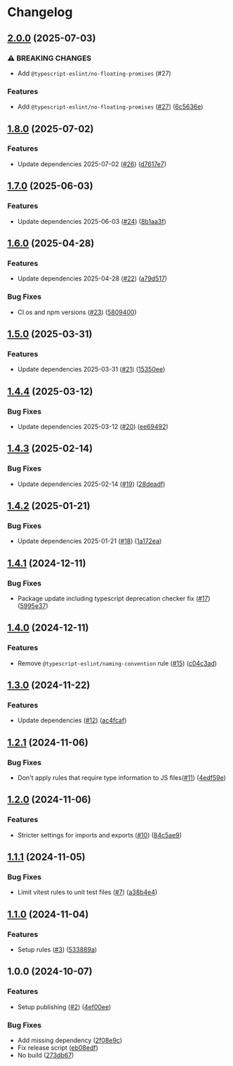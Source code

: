 # Changelog

## [2.0.0](https://github.com/tools-aoeur/eslint-config/compare/v1.8.0...v2.0.0) (2025-07-03)

### ⚠ BREAKING CHANGES

* Add `@typescript-eslint/no-floating-promises` (#27)

### Features

* Add `@typescript-eslint/no-floating-promises` ([#27](https://github.com/tools-aoeur/eslint-config/issues/27)) ([6c5636e](https://github.com/tools-aoeur/eslint-config/commit/6c5636e9a59d603072d7b42c4a40edb57c4fbdc0))

## [1.8.0](https://github.com/tools-aoeur/eslint-config/compare/v1.7.0...v1.8.0) (2025-07-02)

### Features

* Update dependencies 2025-07-02 ([#26](https://github.com/tools-aoeur/eslint-config/issues/26)) ([d7617e7](https://github.com/tools-aoeur/eslint-config/commit/d7617e70d37044cdde04fa3feeff9fdb356b1893))

## [1.7.0](https://github.com/tools-aoeur/eslint-config/compare/v1.6.0...v1.7.0) (2025-06-03)

### Features

* Update dependencies 2025-06-03 ([#24](https://github.com/tools-aoeur/eslint-config/issues/24)) ([8b1aa3f](https://github.com/tools-aoeur/eslint-config/commit/8b1aa3fa96abf7055b51ab8fec60af6d7e50d534))

## [1.6.0](https://github.com/tools-aoeur/eslint-config/compare/v1.5.0...v1.6.0) (2025-04-28)

### Features

* Update dependencies 2025-04-28 ([#22](https://github.com/tools-aoeur/eslint-config/issues/22)) ([a79d517](https://github.com/tools-aoeur/eslint-config/commit/a79d517517d3c7b4e53927e2ed629b24570ab7a1))

### Bug Fixes

* CI os and npm versions ([#23](https://github.com/tools-aoeur/eslint-config/issues/23)) ([5809400](https://github.com/tools-aoeur/eslint-config/commit/580940018272987c24c6a32da6e1139a876d3980))

## [1.5.0](https://github.com/tools-aoeur/eslint-config/compare/v1.4.4...v1.5.0) (2025-03-31)

### Features

* Update dependencies 2025-03-31 ([#21](https://github.com/tools-aoeur/eslint-config/issues/21)) ([15350ee](https://github.com/tools-aoeur/eslint-config/commit/15350ee10323ef80930d203974017bb0491c98fa))

## [1.4.4](https://github.com/tools-aoeur/eslint-config/compare/v1.4.3...v1.4.4) (2025-03-12)

### Bug Fixes

* Update dependencies 2025-03-12 ([#20](https://github.com/tools-aoeur/eslint-config/issues/20)) ([ee69492](https://github.com/tools-aoeur/eslint-config/commit/ee69492a0ef3d5df5abf9bfccad1229cd1f41ff2))

## [1.4.3](https://github.com/tools-aoeur/eslint-config/compare/v1.4.2...v1.4.3) (2025-02-14)

### Bug Fixes

* Update dependencies 2025-02-14 ([#19](https://github.com/tools-aoeur/eslint-config/issues/19)) ([28deadf](https://github.com/tools-aoeur/eslint-config/commit/28deadf34df651e50436ea8a8ebc7423ee4bf19f))

## [1.4.2](https://github.com/tools-aoeur/eslint-config/compare/v1.4.1...v1.4.2) (2025-01-21)

### Bug Fixes

* Update dependencies 2025-01-21 ([#18](https://github.com/tools-aoeur/eslint-config/issues/18)) ([1a172ea](https://github.com/tools-aoeur/eslint-config/commit/1a172eab899a7b6fb01aaf938c120794acff4fb8))

## [1.4.1](https://github.com/tools-aoeur/eslint-config/compare/v1.4.0...v1.4.1) (2024-12-11)

### Bug Fixes

* Package update including typescript deprecation checker fix ([#17](https://github.com/tools-aoeur/eslint-config/issues/17)) ([5995e37](https://github.com/tools-aoeur/eslint-config/commit/5995e3791603cc30d2cf40cd3c2d8c181153c076))

## [1.4.0](https://github.com/tools-aoeur/eslint-config/compare/v1.3.0...v1.4.0) (2024-12-11)

### Features

* Remove `@typescript-eslint/naming-convention` rule ([#15](https://github.com/tools-aoeur/eslint-config/issues/15)) ([c04c3ad](https://github.com/tools-aoeur/eslint-config/commit/c04c3adb95bdf5707cf9df3aa938e9f5ee85252b))

## [1.3.0](https://github.com/tools-aoeur/eslint-config/compare/v1.2.1...v1.3.0) (2024-11-22)

### Features

* Update dependencies ([#12](https://github.com/tools-aoeur/eslint-config/issues/12)) ([ac4fcaf](https://github.com/tools-aoeur/eslint-config/commit/ac4fcaf7d4674d427ec9e1f871785e23014f3b88))

## [1.2.1](https://github.com/tools-aoeur/eslint-config/compare/v1.2.0...v1.2.1) (2024-11-06)

### Bug Fixes

* Don't apply rules that require type information to JS files([#11](https://github.com/tools-aoeur/eslint-config/issues/11)) ([4edf59e](https://github.com/tools-aoeur/eslint-config/commit/4edf59e90b46e1050dcd2a68fb544d433da9cda5))

## [1.2.0](https://github.com/tools-aoeur/eslint-config/compare/v1.1.1...v1.2.0) (2024-11-06)

### Features

* Stricter settings for imports and exports ([#10](https://github.com/tools-aoeur/eslint-config/issues/10)) ([84c5ae9](https://github.com/tools-aoeur/eslint-config/commit/84c5ae9b160172a46830582a62133c83419b7a68))

## [1.1.1](https://github.com/tools-aoeur/eslint-config/compare/v1.1.0...v1.1.1) (2024-11-05)

### Bug Fixes

* Limit vitest rules to unit test files ([#7](https://github.com/tools-aoeur/eslint-config/issues/7)) ([a38b4e4](https://github.com/tools-aoeur/eslint-config/commit/a38b4e4681b594b728e98bb0bb46444da758afb4))

## [1.1.0](https://github.com/tools-aoeur/eslint-config/compare/v1.0.0...v1.1.0) (2024-11-04)

### Features

* Setup rules  ([#3](https://github.com/tools-aoeur/eslint-config/issues/3)) ([533889a](https://github.com/tools-aoeur/eslint-config/commit/533889a8a3cad66deb89327890690d3b7199a082))

## 1.0.0 (2024-10-07)

### Features

- Setup publishing ([#2](https://github.com/tools-aoeur/eslint-config/issues/2)) ([4ef00ee](https://github.com/tools-aoeur/eslint-config/commit/4ef00ee154a3c1009f7796bf27a6e75470dc8375))

### Bug Fixes

- Add missing dependency ([2f08e9c](https://github.com/tools-aoeur/eslint-config/commit/2f08e9c452f30cb53287f121c113d824af25e109))
- Fix release script ([eb08edf](https://github.com/tools-aoeur/eslint-config/commit/eb08edff06e1b36c405e30638f3bd561badd1421))
- No build ([273db67](https://github.com/tools-aoeur/eslint-config/commit/273db67d332348741928053bbda11a36e082779c))
